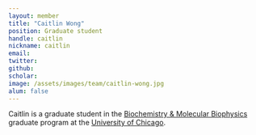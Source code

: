 ```yaml
---
layout: member
title: "Caitlin Wong"
position: Graduate student
handle: caitlin
nickname: caitlin
email: 
twitter: 
github: 
scholar: 
image: /assets/images/team/caitlin-wong.jpg
alum: false
---
```

Caitlin is a graduate student in the [Biochemistry & Molecular Biophysics][1] graduate program at the [University of Chicago][2].

[1]: http://bmb.uchospitals.edu/
[2]: http://www.uchicago.edu
